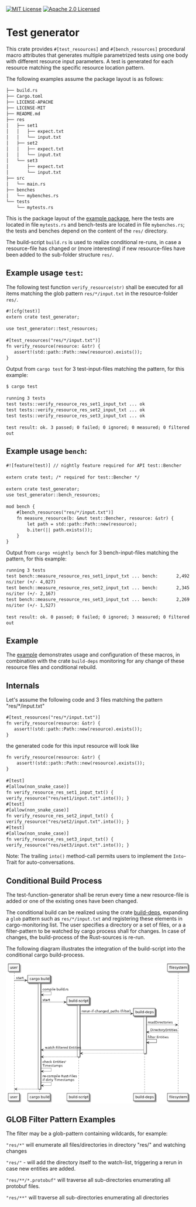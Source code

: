 [![MIT License](http://img.shields.io/badge/license-MIT-blue.svg)](https://github.com/frehberg/test-generator/blob/master/LICENSE-MIT)
[![Apache 2.0 Licensed](http://img.shields.io/badge/license-Apache-blue.svg)](https://github.com/frehberg/test-generator/blob/master/LICENSE-APACHE)
# Test generator

This crate provides `#[test_resources]` and `#[bench_resources]` procedural macro attributes
that generates multiple parametrized tests using one body with different resource input parameters.
A test is generated for each resource matching the specific resource location pattern.

The following examples assume the package layout is as follows:

```
├── build.rs
├── Cargo.toml
├── LICENSE-APACHE
├── LICENSE-MIT
├── README.md
├── res
│   ├── set1
│   │   ├── expect.txt
│   │   └── input.txt
│   ├── set2
│   │   ├── expect.txt
│   │   └── input.txt
│   └── set3
│       ├── expect.txt
│       └── input.txt
├── src
│   └── main.rs
├── benches
│   └── mybenches.rs
└── tests
    └── mytests.rs
```

This is the package layout of the [example package](https://github.com/frehberg/test-generator/tree/master/example), 
here the tests are located in file `mytests.rs` and bench-tests are located in file `mybenches.rs`; the tests and benches depend 
on the content of the `res/` directory.

The build-script `build.rs` is used to realize conditional re-runs, in case a resource-file has changed or 
(more interesting) if new resource-files have been added to the sub-folder structure `res/`. 
 
## Example usage `test`:

The following test function `verify_resource(str)` shall be executed for all items matching the 
glob pattern `res/*/input.txt` in the resource-folder `res/`.

 ```
 #![cfg(test)]
 extern crate test_generator;

 use test_generator::test_resources;

 #[test_resources("res/*/input.txt")]
 fn verify_resource(resource: &str) { 
    assert!(std::path::Path::new(resource).exists()); 
 }
 ```

 Output from `cargo test` for 3 test-input-files matching the pattern, for this example:

 ```
 $ cargo test

 running 3 tests
 test tests::verify_resource_res_set1_input_txt ... ok
 test tests::verify_resource_res_set2_input_txt ... ok
 test tests::verify_resource_res_set3_input_txt ... ok

 test result: ok. 3 passed; 0 failed; 0 ignored; 0 measured; 0 filtered out
 ```
 ## Example usage `bench`:

 ```
 #![feature(test)] // nightly feature required for API test::Bencher

 extern crate test; /* required for test::Bencher */

 extern crate test_generator;
 use test_generator::bench_resources;

 mod bench {
     #[bench_resources("res/*/input.txt")]
     fn measure_resource(b: &mut test::Bencher, resource: &str) {
         let path = std::path::Path::new(resource);
         b.iter(|| path.exists());
     }
 }
 ```
 Output from `cargo +nightly bench` for 3 bench-input-files matching the pattern, for this example:

 ```
 running 3 tests
 test bench::measure_resource_res_set1_input_txt ... bench:       2,492 ns/iter (+/- 4,027)
 test bench::measure_resource_res_set2_input_txt ... bench:       2,345 ns/iter (+/- 2,167)
 test bench::measure_resource_res_set3_input_txt ... bench:       2,269 ns/iter (+/- 1,527)

 test result: ok. 0 passed; 0 failed; 0 ignored; 3 measured; 0 filtered out
 ```

## Example
 The [example](https://github.com/frehberg/test-generator/tree/master/example) demonstrates usage
 and configuration of these macros, in combination with the crate
 `build-deps` monitoring for any change of these resource files and conditional rebuild.

## Internals
 Let's assume the following code and 3 files matching the pattern "res/*/input.txt"
 ```
 #[test_resources("res/*/input.txt")]
 fn verify_resource(resource: &str) {
    assert!(std::path::Path::new(resource).exists());
 }
 ```
 the generated code for this input resource will look like
 ```
 fn verify_resource(resource: &str) {
     assert!(std::path::Path::new(resource).exists());
 }
  
 #[test]
 #[allow(non_snake_case)]
 fn verify_resource_res_set1_input_txt() { verify_resource("res/set1/input.txt".into()); }
 #[test]
 #[allow(non_snake_case)]
 fn verify_resource_res_set2_input_txt() { verify_resource("res/set2/input.txt".into()); }
 #[test]
 #[allow(non_snake_case)]
 fn verify_resource_res_set3_input_txt() { verify_resource("res/set3/input.txt".into()); }
 ```

 Note: The trailing `into()` method-call permits users to implement the `Into`-Trait for auto-conversations.

## Conditional Build Process

The test-function-generator shall be rerun every time a new resource-file is added or one of 
the existing ones have been changed.

The conditional build can be realized using the crate [build-deps](https://crates.io/crates/build-deps), expanding  
a `glob` pattern such as `res/*/input.txt` and registering these elements in cargo-monitoring list. 
The user specifies a directory or a set of files, or a  a filter-pattern to be watched by 
cargo process shall for changes. In case of changes, the build-process of the Rust-sources is re-run.

The following diagram illustrates the integration of the build-script into the conditional cargo build-process.

![ <Diagram - Build Script Intregration> ](docs/build-script-sequence.png)

## GLOB Filter Pattern Examples

The filter may be a glob-pattern containing wildcards, for example:

`"res/*"`  will enumerate all files/directories in directory "res/" and watching changes

`"res/"` - will add the directory itself to the watch-list, triggering a rerun in case new entities are added.

`"res/**/*.protobuf"` will traverse all sub-directories enumerating all protobuf files.

`"res/**"` will traverse all sub-directories enumerating all directories
